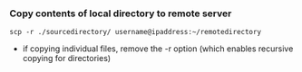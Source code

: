
### Copy contents of local directory to remote server
`scp -r ./sourcedirectory/ username@ipaddress:~/remotedirectory`
* if copying individual files, remove the -r option (which enables recursive copying for directories) 
